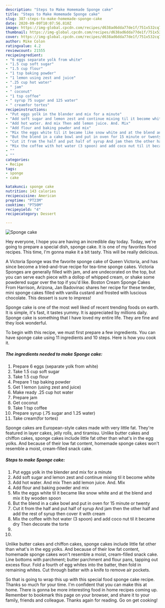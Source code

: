 ```yaml
---
description: "Steps to Make Homemade Sponge cake"
title: "Steps to Make Homemade Sponge cake"
slug: 387-steps-to-make-homemade-sponge-cake
date: 2020-09-09T10:07:56.810Z
image: https://img-global.cpcdn.com/recipes/d638ad6dda77de1f/751x532cq70/sponge-cake-recipe-main-photo.jpg
thumbnail: https://img-global.cpcdn.com/recipes/d638ad6dda77de1f/751x532cq70/sponge-cake-recipe-main-photo.jpg
cover: https://img-global.cpcdn.com/recipes/d638ad6dda77de1f/751x532cq70/sponge-cake-recipe-main-photo.jpg
author: Mike Colon
ratingvalue: 4.2
reviewcount: 21555
recipeingredient:
- "6 eggs separate yolk from white"
- "1.5 cup soft sugar"
- "1.5 cup flour"
- "1 tsp baking powder"
- "1 lemon using zest and juice"
- ".25 cup hot water"
- " jam"
- " coconut"
- "1 tsp coffee"
- " syrup 75 sugar and 125 water"
- " creamfor tortes"
recipeinstructions:
- "Put eggs yolk in the blender and mix for a minute"
- "Add soft sugar and lemon zest and continue mixing til it become white"
- "Add hot water. And mix Then add lemon juice. And. Mix"
- "Add flour and baking powder and mix"
- "Mix the eggs white til it became like snow white and at the blend and mix it by wooden spoon"
- "But the blend in a cake bowl and put in oven for 15 minute or twenty"
- "Cut it from the half and put half of syrup And jam then the other half and add the rest of syrup then cover it with cream"
- "Mix the coffee with hot water (3 spoon) and add coco nut til it became dry Then decorate the torte"
- ""
- ""
categories:
- Recipe
tags:
- sponge
- cake

katakunci: sponge cake 
nutrition: 143 calories
recipecuisine: American
preptime: "PT23M"
cooktime: "PT50M"
recipeyield: "4"
recipecategory: Dessert

---
```



![Sponge cake](https://img-global.cpcdn.com/recipes/d638ad6dda77de1f/751x532cq70/sponge-cake-recipe-main-photo.jpg)

Hey everyone, I hope you are having an incredible day today. Today, we're going to prepare a special dish, sponge cake. It is one of my favorites food recipes. This time, I'm gonna make it a bit tasty. This will be really delicious.

A Victoria Sponge was the favorite sponge cake of Queen Victoria, and has since become a tried-and-true recipe for tea-time sponge cakes. Victoria Sponges are generally filled with jam, and are undecorated on the top, but you can serve each piece with a dollop of whipped cream, or shake some powdered sugar over the top if you&#39;d like. Boston Cream Sponge Cakes From Harrison, Arizona, Jan Badovinac shares her recipe for these tender, mini sponge cakes filled with vanilla custard and frosted with luscious chocolate. This dessert is sure to impress!

Sponge cake is one of the most well liked of recent trending foods on earth. It is simple, it's fast, it tastes yummy. It is appreciated by millions daily. Sponge cake is something that I have loved my entire life. They are fine and they look wonderful.


To begin with this recipe, we must first prepare a few ingredients. You can have sponge cake using 11 ingredients and 10 steps. Here is how you cook it.

<!--inarticleads1-->

##### The ingredients needed to make Sponge cake:

1. Prepare 6 eggs (separate yolk from white)
1. Take 1.5 cup soft sugar
1. Take 1.5 cup flour
1. Prepare 1 tsp baking powder
1. Get 1 lemon (using zest and juice)
1. Make ready .25 cup hot water
1. Prepare  jam
1. Get  coconut
1. Take 1 tsp coffee
1. Prepare  syrup (.75 sugar and 1.25 water)
1. Take  cream(for tortes)


Sponge cakes are European-style cakes made with very little fat. They&#39;re featured in layer cakes, jelly rolls, and tiramisu. Unlike butter cakes and chiffon cakes, sponge cakes include little fat other than what&#39;s in the egg yolks. And because of their low fat content, homemade sponge cakes won&#39;t resemble a moist, cream-filled snack cake. 

<!--inarticleads2-->

##### Steps to make Sponge cake:

1. Put eggs yolk in the blender and mix for a minute
1. Add soft sugar and lemon zest and continue mixing til it become white
1. Add hot water. And mix Then add lemon juice. And. Mix
1. Add flour and baking powder and mix
1. Mix the eggs white til it became like snow white and at the blend and mix it by wooden spoon
1. But the blend in a cake bowl and put in oven for 15 minute or twenty
1. Cut it from the half and put half of syrup And jam then the other half and add the rest of syrup then cover it with cream
1. Mix the coffee with hot water (3 spoon) and add coco nut til it became dry Then decorate the torte
1. 
1. 


Unlike butter cakes and chiffon cakes, sponge cakes include little fat other than what&#39;s in the egg yolks. And because of their low fat content, homemade sponge cakes won&#39;t resemble a moist, cream-filled snack cake. Line bottoms with parchment; butter parchment and flour pans, tapping out excess flour. Fold a fourth of egg whites into the batter, then fold in remaining whites. Cut through batter with a knife to remove air pockets. 

So that is going to wrap this up with this special food sponge cake recipe. Thanks so much for your time. I'm confident that you can make this at home. There is gonna be more interesting food in home recipes coming up. Remember to bookmark this page on your browser, and share it to your family, friends and colleague. Thanks again for reading. Go on get cooking!
